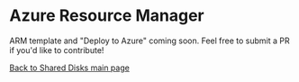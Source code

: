 # Azure Resource Manager

ARM template and "Deploy to Azure" coming soon. Feel free to submit a PR if you'd like to contribute!

[Back to Shared Disks main page](../README.md)